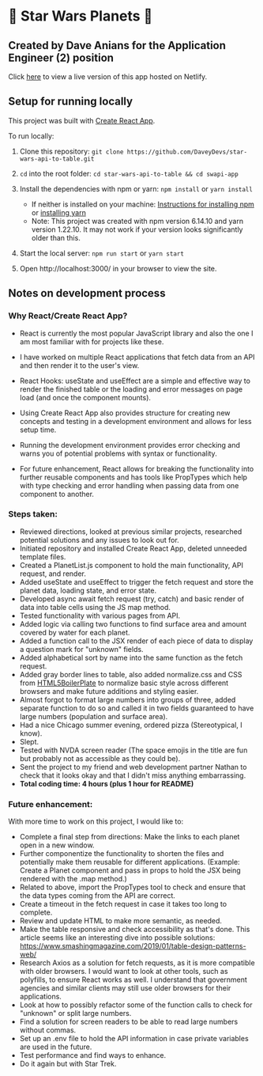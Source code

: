 # 🌟 Star Wars Planets 🌌

## Created by Dave Anians for the Application Engineer (2) position

Click [here](https://cranky-benz-ed5914.netlify.app/) to view a live version of this app hosted on Netlify.



## Setup for running locally

This project was built with [Create React App](https://create-react-app.dev/).

To run locally:

1. Clone this repository: ```git clone https://github.com/DaveyDevs/star-wars-api-to-table.git```

2. ```cd``` into the root folder: ```cd star-wars-api-to-table && cd swapi-app```
3. Install the dependencies with npm or yarn: ```npm install``` or ```yarn install```
   - If neither is installed on your machine: [Instructions for installing npm](https://www.npmjs.com/get-npm) or [installing yarn](https://classic.yarnpkg.com/en/docs/cli/install/)
   - Note: This project was created with npm version 6.14.10 and yarn version 1.22.10. It may not work if your version looks significantly older than this.
4. Start the local server: ```npm run start``` or ```yarn start```

5. Open http://localhost:3000/ in your browser to view the site.



## Notes on development process

### Why React/Create React App?

- React is currently the most popular JavaScript library and also the one I am most familiar with for projects like these.
- I have worked on multiple React applications that fetch data from an API and then render it to the user's view. 
- React Hooks: useState and useEffect are a simple and effective way to render the finished table or the loading and error messages on page load (and once the component mounts).

- Using Create React App also provides structure for creating new concepts and testing in a development environment and allows for less setup time. 
- Running the development environment provides error checking and warns you of potential problems with syntax or functionality.
- For future enhancement, React allows for breaking the functionality into further reusable components and has tools like PropTypes which help with type checking and error handling when passing data from one component to another.



### Steps taken:

- Reviewed directions, looked at previous similar projects, researched potential solutions and any issues to look out for. 
- Initiated repository and installed Create React App, deleted unneeded template files.
- Created a PlanetList.js component to hold the main functionality, API request, and render.
- Added useState and useEffect to trigger the fetch request and store the planet data, loading state, and error state.
- Developed async await fetch request (try, catch) and basic render of data into table cells using the JS map method.
- Tested functionality with various pages from API.
- Added logic via calling two functions to find surface area and amount covered by water for each planet.
- Added a function call to the JSX render of each piece of data to display a question mark for "unknown" fields.
- Added alphabetical sort by name into  the same function as the fetch request.
- Added gray border lines to table, also added normalize.css and CSS from [HTML5BoilerPlate](html5boilerplate.com/) to normalize basic style across different browsers and make future additions and styling easier.
- Almost forgot to format large numbers into groups of three, added separate function to do so and called it in two fields guaranteed to have large numbers (population and surface area).
- Had a nice Chicago summer evening, ordered pizza (Stereotypical, I know).
- Slept.
- Tested with NVDA screen reader (The space emojis in the title are fun but probably not as accessible as they could be).
- Sent the project to my friend and web development partner Nathan to check that it looks okay and that I didn't miss anything embarrassing. 
- **Total coding time: 4 hours (plus 1 hour for README)**

### Future enhancement:

With more time to work on this project, I would like to:

- Complete a final step from directions: Make the links to each planet open in a new window.
- Further componentize the functionality to shorten the files and potentially make them reusable for different applications. (Example: Create a Planet component and pass in props to hold the JSX being rendered with the .map method.)
- Related to above, import the PropTypes tool to check and ensure that the data types coming from the API are correct.
- Create a timeout in the fetch request in case it takes too long to complete.
- Review and update HTML to make more semantic, as needed.
- Make the table responsive and check accessibility as that's done. This article seems like an interesting dive into possible solutions: https://www.smashingmagazine.com/2019/01/table-design-patterns-web/
- Research Axios as a solution for fetch requests, as it is more compatible with older browsers. I would want to look at other tools, such as polyfills, to ensure React works as well. I understand that government agencies and similar clients may still use older browsers for their applications.
- Look at how to possibly refactor some of the function calls to check for "unknown" or split large numbers.
- Find a solution for screen readers to be able to read large numbers without commas.
- Set up an .env file to hold the API information in case private variables are used in the future.
- Test performance and find ways to enhance.
- Do it again but with Star Trek. 
